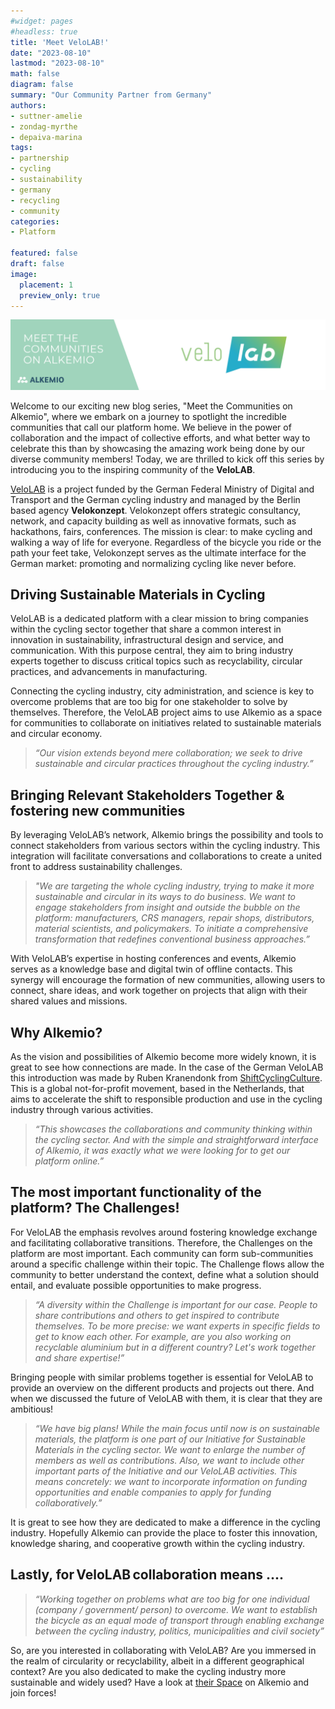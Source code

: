 ```yaml
---
#widget: pages
#headless: true
title: 'Meet VeloLAB!'
date: "2023-08-10"
lastmod: "2023-08-10"
math: false
diagram: false
summary: "Our Community Partner from Germany"
authors:
- suttner-amelie
- zondag-myrthe
- depaiva-marina
tags:
- partnership
- cycling
- sustainability
- germany
- recycling
- community
categories:
- Platform

featured: false
draft: false
image:
  placement: 1
  preview_only: true
---
```

![](./header.png)

Welcome to our exciting new blog series, "Meet the Communities on Alkemio", where we embark on a journey to spotlight the incredible communities that call our platform home. We believe in the power of collaboration and the impact of collective efforts, and what better way to celebrate this than by showcasing the amazing work being done by our diverse community members! Today, we are thrilled to kick off this series by introducing you to the inspiring community of the **VeloLAB**. 

[VeloLAB](https://velolab.de/) is a project funded by the German Federal Ministry of Digital and Transport and the German cycling industry and managed by the Berlin based agency **Velokonzept**. Velokonzept offers strategic consultancy, network, and capacity building as well as innovative formats, such as hackathons, fairs, conferences. The mission is clear: to make cycling and walking a way of life for everyone. Regardless of the bicycle you ride or the path your feet take, Velokonzept serves as the ultimate interface for the German market: promoting and normalizing cycling like never before. 

## Driving Sustainable Materials in Cycling
VeloLAB is a dedicated platform with a clear mission to bring companies within the cycling sector together that share a common interest in innovation in sustainability, infrastructural design and service, and communication. With this purpose central, they aim to bring industry experts together to discuss critical topics such as recyclability, circular practices, and advancements in manufacturing.  

Connecting the cycling industry, city administration, and science is key to overcome problems that are too big for one stakeholder to solve by themselves. Therefore, the VeloLAB project aims to use Alkemio as a space for communities to collaborate on initiatives related to sustainable materials and circular economy.  

> *“Our vision extends beyond mere collaboration; we seek to drive sustainable and circular practices throughout the cycling industry.”*

## Bringing Relevant Stakeholders Together & fostering new communities 
By leveraging VeloLAB’s network, Alkemio brings the possibility and tools to connect stakeholders from various sectors within the cycling industry. This integration will facilitate conversations and collaborations to create a united front to address sustainability challenges.  

> *"We are targeting the whole cycling industry, trying to make it more sustainable and circular in its ways to do business. We want to engage stakeholders from insight and outside the bubble on the platform: manufacturers, CRS managers, repair shops, distributors, material scientists, and policymakers. To initiate a comprehensive transformation that redefines conventional business approaches.”*

With VeloLAB’s expertise in hosting conferences and events, Alkemio serves as a knowledge base and digital twin of offline contacts. This synergy will encourage the formation of new communities, allowing users to connect, share ideas, and work together on projects that align with their shared values and missions.  

## Why Alkemio?  
As the vision and possibilities of Alkemio become more widely known, it is great to see how connections are made. In the case of the German VeloLAB this introduction was made by Ruben Kranendonk from [ShiftCyclingCulture](https://www.shiftcyclingculture.com/). This is a global not-for-profit movement, based in the Netherlands, that aims to accelerate the shift to responsible production and use in the cycling industry through various activities.  

> *“This showcases the collaborations and community thinking within the cycling sector. And with the simple and straightforward interface of Alkemio, it was exactly what we were looking for to get our platform online.”*

## The most important functionality of the platform? The Challenges! 
For VeloLAB the emphasis revolves around fostering knowledge exchange and facilitating collaborative transitions. Therefore, the Challenges on the platform are most important. Each community can form sub-communities around a specific challenge within their topic. The Challenge flows allow the community to better understand the context, define what a solution should entail, and evaluate possible opportunities to make progress. 

> *“A diversity within the Challenge is important for our case. People to share contributions and others to get inspired to contribute themselves. To be more precise: we want experts in specific fields to get to know each other. For example, are you also working on recyclable aluminium but in a different country? Let's work together and share expertise!”*

Bringing people with similar problems together is essential for VeloLAB to provide an overview on the different products and projects out there. And when we discussed the future of VeloLAB with them, it is clear that they are ambitious! 

> *“We have big plans! While the main focus until now is on sustainable materials, the platform is one part of our Initiative for Sustainable Materials in the cycling sector. We want to enlarge the number of members as well as contributions. Also, we want to include other important parts of the Initiative and our VeloLAB activities. This means concretely: we want to incorporate information on funding opportunities and enable companies to apply for funding collaboratively.”*

It is great to see how they are dedicated to make a difference in the cycling industry. Hopefully Alkemio can provide the place to foster this innovation, knowledge sharing, and cooperative growth within the cycling industry. 

## Lastly, for VeloLAB collaboration means ....   
> *“Working together on problems what are too big for one individual (company / government/ person) to overcome. We want to establish the bicycle as an equal mode of transport through enabling exchange between the cycling industry, politics, municipalities and civil society”* 

So, are you interested in collaborating with VeloLAB? Are you immersed in the realm of circularity or recyclability, albeit in a different geographical context? Are you also dedicated to make the cycling industry more sustainable and widely used? Have a look at [their Space](https://alkem.io/velolab/dashboard) on Alkemio and join forces!  

 

 

